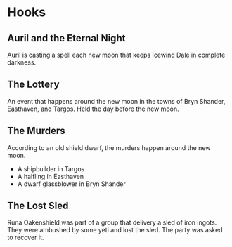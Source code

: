 # Hooks
## Auril and the Eternal Night
Auril is casting a spell each new moon that keeps Icewind Dale in complete darkness.

## The Lottery
An event that happens around the new moon in the towns of Bryn Shander, Easthaven, and Targos. Held the day before the new moon.

## The Murders
According to an old shield dwarf, the murders happen around the new moon.
* A shipbuilder in Targos
* A halfling in Easthaven
* A dwarf glassblower in Bryn Shander

## The Lost Sled
Runa Oakenshield was part of a group that delivery a sled of iron ingots. They were ambushed by some yeti and lost the sled. The party was asked to recover it.
